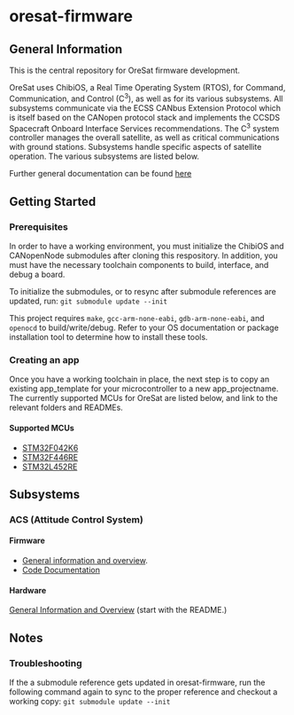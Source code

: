 # oresat-firmware
## General Information
This is the central repository for OreSat firmware development.

OreSat uses ChibiOS, a Real Time Operating System (RTOS), for Command, Communication, and Control (C<sup>3</sup>), as well as for its various subsystems. All subsystems communicate via the ECSS CANbus Extension Protocol which is itself based on the CANopen protocol stack and implements the CCSDS Spacecraft Onboard Interface Services recommendations. The C<sup>3</sup> system controller manages the overall satellite, as well as critical communications with ground stations. Subsystems handle specific aspects of satellite operation. The various subsystems are listed below.

Further general documentation can be found [here](doc)

## Getting Started
### Prerequisites
In order to have a working environment, you must initialize the ChibiOS and CANopenNode submodules after cloning this respository. In addition, you must have the necessary toolchain components to build, interface, and debug a board.

To initialize the submodules, or to resync after submodule references are updated, run:
```git submodule update --init```

This project requires `make`, `gcc-arm-none-eabi`, `gdb-arm-none-eabi`, and `openocd` to build/write/debug. Refer to your OS documentation or package installation tool to determine how to install these tools.

### Creating an app
Once you have a working toolchain in place, the next step is to copy an existing app_template for your microcontroller to a new app_projectname. The currently supported MCUs for OreSat are listed below, and link to the relevant folders and READMEs.

#### Supported MCUs
* [STM32F042K6](src/f0)
* [STM32F446RE](src/f4)
* [STM32L452RE](src/l4)

## Subsystems
### ACS (Attitude Control System)
#### Firmware
* [General information and overview](https://github.com/oresat/oresat-firmware/wiki/ACS-Firmware).
* [Code Documentation](http://oresat.org/ACS-Capstone-2018/firmware-doc/files.html)

#### Hardware
[General Information and Overview](https://github.com/oresat/oresat-acs-board) (start with the README.)

## Notes
### Troubleshooting
If the a submodule reference gets updated in oresat-firmware, run the following command again to sync to the proper reference and checkout a working copy:
```git submodule update --init```
